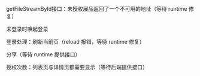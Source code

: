 getFileStreamById接口：未授权展品返回了一个不可用的地址（等待 runtime 修复）

未登录时唤起登录

登录处理：刷新当前页（reload 报错，等待 runtime 修复）

分享（等待 runtime 提供接口）

授权次数：列表页与详情页都需要显示（等待后端提供接口）
